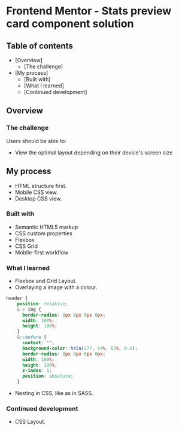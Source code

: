 # Frontend Mentor - Stats preview card component solution

## Table of contents

- [Overview]
  - [The challenge]
- [My process]
  - [Built with]
  - [What I learned]
  - [Continued development]

## Overview

### The challenge

Users should be able to:

- View the optimal layout depending on their device's screen size

## My process

- HTML structure first.
- Mobile CSS view.
- Desktop CSS view.

### Built with

- Semantic HTML5 markup
- CSS custom properties
- Flexbox
- CSS Grid
- Mobile-first workflow

### What I learned

- Flexbox and Grid Layout.
- Overlaying a image with a colour.

```css
header {
    position: relative;
    & > img {
      border-radius: 8px 8px 0px 0px;
      width: 100%;
      height: 100%;
    }
    &::before {
      content: "";
      background-color: hsla(277, 64%, 61%, 0.6);
      border-radius: 8px 8px 0px 0px;
      width: 100%;
      height: 100%;
      z-index: 1;
      position: absolute;
    }
```

- Nesting in CSS, like as in SASS.

### Continued development

- CSS Layout.
